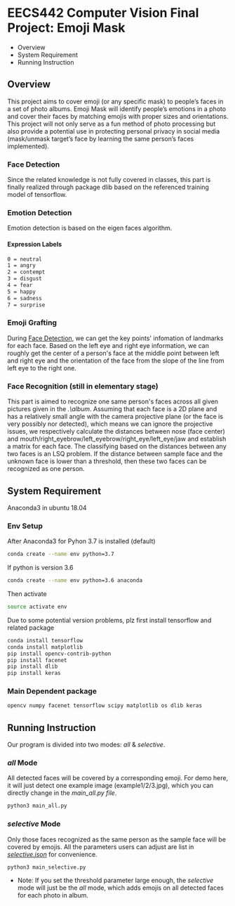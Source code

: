 # EECS442 Computer Vision Final Project: Emoji Mask

+ Overview
+ System Requirement
+ Running Instruction

## Overview
This project aims to cover emoji (or any specific mask) to people’s faces in a set of photo albums. Emoji Mask will identify people’s emotions in a photo and cover their faces by matching emojis with proper sizes and orientations. This project will not only serve as a fun method of photo processing but also provide a potential use in protecting personal privacy in social media (mask/unmask target’s face by learning the same person’s faces implemented).

### Face Detection
Since the related knowledge is not fully covered in classes, this part is finally realized through package dlib based on the referenced training model of tensorflow. 

### Emotion Detection
Emotion detection is based on the eigen faces algorithm.
#### Expression Labels
~~~sh
0 = neutral
1 = angry
2 = contempt
3 = disgust
4 = fear 
5 = happy
6 = sadness
7 = surprise
~~~

### Emoji Grafting
During [Face Detection](./face_detection.py), we can get the key points' infomation of landmarks for each face. Based on the left eye and right eye information, we can roughly get the center of a person's face at the middle point between left and right eye and the orientation of the face from the slope of the line from left eye to the right one.

### Face Recognition (still in elementary stage)
This part is aimed to recognize one same person's faces across all given pictures given in the *.\album*. Assuming that each face is a 2D plane and has a relatively small angle with the camera projective plane (or the face is very possibly nor detected), which means we can ignore the projective issues, we respectively calculate the distances between nose (face center) and mouth/right_eyebrow/left_eyebrow/right_eye/left_eye/jaw and establish a matrix for each face. The classifying based on the distances between any two faces is an LSQ problem. If the distance between sample face and the unknown face is lower than a threshold, then these two faces can be recognized as one person.

## System Requirement
Anaconda3 in ubuntu 18.04

### Env Setup
After Anaconda3 for Pyhon 3.7 is installed (default)
~~~sh
conda create --name env python=3.7
~~~
If python is version 3.6
~~~sh
conda create --name env python=3.6 anaconda
~~~
Then activate
~~~sh
source activate env
~~~
Due to some potential version problems, plz first install tensorflow and related package
~~~sh
conda install tensorflow
conda install matplotlib
pip install opencv-contrib-python
pip install facenet
pip install dlib
pip install keras
~~~

### Main Dependent package
~~~sh
opencv numpy facenet tensorflow scipy matplotlib os dlib keras
~~~

## Running Instruction
Our program is divided into two modes: *all* & *selective*.

### *all* Mode
All detected faces will be covered by a corresponding emoji. For demo here, it will just detect one example image (example1/2/3.jpg), which you can directly change in the *main_all.py file*.
~~~sh
python3 main_all.py
~~~

### *selective* Mode
Only those faces recognized as the same person as the sample face will be covered by emojis. All the parameters users can adjust are list in [*selective.json*](./selective.json) for convenience.
~~~sh
python3 main_selective.py
~~~
- Note: If you set the threshold parameter large enough, the *selective* mode will just be the *all* mode, which adds emojis on all detected faces for each photo in album.